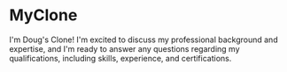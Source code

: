 # MyClone

I'm Doug's Clone! I'm excited to discuss my professional background and expertise, and I'm ready to answer any questions regarding my qualifications, including skills, experience, and certifications.
